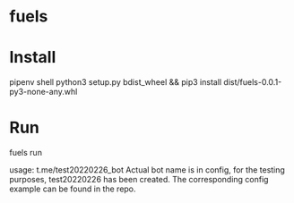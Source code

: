 # fuels

# Install
pipenv shell
python3 setup.py bdist_wheel && pip3 install dist/fuels-0.0.1-py3-none-any.whl

# Run
fuels run

usage: t.me/test20220226_bot
Actual bot name is in config, for the testing purposes, test20220226 has been created. The corresponding config example can be found in the repo.